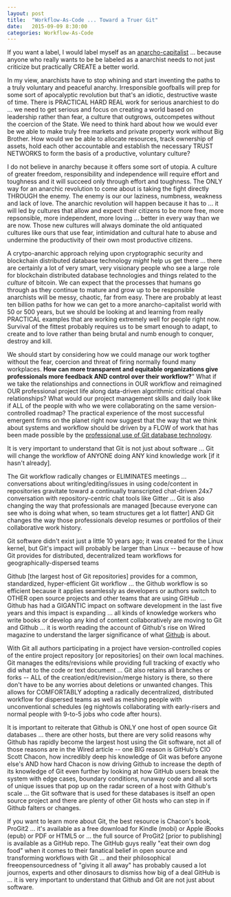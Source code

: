 ```yaml
---
layout: post
title:  "Workflow-As-Code ... Toward a Truer Git"
date:   2015-09-09 8:30:00
categories: Workflow-As-Code
---
```

If you want a label, I would label myself as an [anarcho-capitalist](https://en.wikipedia.org/wiki/Anarcho-capitalism) ... because anyone who really wants to be be labeled as a anarchist needs to not just criticize but practically CREATE a better world.

In my view, anarchists have to stop whining and start inventing the paths to a truly voluntary and peaceful anarchy.  Irresponsible goofballs will prep for some sort of apocalyptic revolution but that's an idiotic, destructive waste of time.  There is PRACTICAL HARD REAL work for serious anarchiest to do ... we need to get serious and focus on creating a world based on leadership rather than fear, a culture that outgrows, outcompetes without the coercion of the State.  We need to think hard about how we would ever be we able to make truly free markets and private property work without Big Brother.  How would we be able to allocate resources, track ownership of assets, hold each other accountable and establish the necessary TRUST NETWORKS to form the basis of a productive, voluntary culture?  

I do not believe in anarchy because it offers some sort of utopia.  A culture of greater freedom, responsibility and independence will require effort and toughness and it will succeed only through effort and toughness.  The ONLY way for an anarchic revolution to come about is taking the fight directly THROUGH the enemy.  The enemy is our our laziness, numbness, weakness and lack of love.  The anarchic revolution will happen because it has to ... it will led by cultures that allow and expect their citizens to be more free, more repsonsible, more independent, more loving ... better in every way than we are now.  Those new cultures will always dominate the old antiquated cultures like ours that use fear, intimidation and cultural hate to abuse and undermine the productivity of their own most productive citizens.  

A crytpo-anarchic approach relying upon cryptographic security and blockchain distributed database technology *might* help us get there ... there are certainly a lot of very smart, very visionary people who see a large role for blockchain distributed database technologies and things related to the *culture* of bitcoin. We can expect that the processes that humans go through as they continue to mature and grow up to be responsible anarchists will be messy, chaotic, far from easy. There are probably at least ten billion paths for how we can get to a more anarcho-capitalist world with 50 or 500 years, but we should be looking at and learning from really PRACTICAL examples that are working extremely well for people right now. Survival of the fittest probably requires us to be smart enough to adapt, to create and to love rather than being brutal and numb enough to conquer, destroy and kill.

We should start by considering how we could manage our work togther without the fear, coercion and threat of firing normally found many workplaces.  **How can more transparent and equitable organizations give professionals more feedback AND control over their workflow?**"  What if we take the relationships and connections in OUR workflow and reimagined OUR professional project life along data-driven algorithmic critical chain relationships? What would our project management skills and daily look like if ALL of the people with who we were collaborating on the same version-controlled roadmap? The practical experience of the most successful emergent firms on the planet right now suggest that the way that we think about systems and workflow should be driven by a FLOW of work that has been made possible by the [professional use of Git database technology](http://git-scm.com/book/en/v2).


It is very important to understand that Git is not just about software ... Git will change the workflow of ANYONE doing ANY kind knowledge work [if it hasn't already].




The Git workflow radically changes or ELIMINATES meetings ... conversations about writing/editing/issues in using code/content in repositories gravitate toward a continually transcripted chat-driven 24x7 conversation with repository-centric chat tools like Gitter ... Git is also changing the way that professionals are managed [because everyone can see who is doing what when, so team structures get a lot flatter] AND Git changes the way those professionals develop resumes or portfolios of their collaborative work history.





Git software didn't exist just a little 10 years ago; it was created for the Linux kernel, but Git's impact will probably be larger than Linux -- because of how Git provides for distributed, decentralized team workflows for geographically-dispersed teams

Github [the largest host of Git repositories] provides for a common, standardized, hyper-efficient Git workflow ... the Github workflow is so efficient because it applies seamlessly as developers or authors switch to OTHER open source projects and other teams that are using GitHub ... Github has had a GIGANTIC impact on software development in the last five years and this impact is expanding ... all kinds of knowledge workers who write books or develop any kind of content collaboratively are moving to Git and Github  ... it is worth reading the account of Github's rise on Wired magazine to understand the larger significance of what [Github](http://www.wired.com/tag/github/) is about.


With Git all authors participating in a project have version-controlled copies of the entire project repository [or repositories] on their own local machines.  Git manages the edits/revisions while providing full tracking of exactly who did what to the code or text document ... Git also retains all branches or forks -- ALL of the creation/edit/revision/merge history is there, so there don't have to be any worries about deletions or unwanted changes.  This allows for COMFORTABLY adopting a radically decentralized, distributed workflow for dispersed teams as well as meshing people with unconventional schedules (eg nightowls collaborating with early-risers and normal people with 9-to-5 jobs who code after hours).


It is important to reiterate that Github is ONLY one host of open source Git databases ... there are other hosts, but there are very solid reasons why Github has rapidly become the largest host using the Git software, not all of those reasons are in the Wired article -- one BIG reason is GitHub's CIO Scott Chacon, how incredibly deep his knowledge of Git was before anyone else's AND how hard Chacon is now driving Github to increase the depth of its knowledge of Git even further by looking at how GitHub users break the system with edge cases, boundary conditions, runaway code and all sorts of unique issues that pop up on the radar screen of a host with Github's scale ... the Git software that is used for these databases is itself an open source project and there are plenty of other Git hosts who can step in if Github falters or changes.  

If you want to learn more about Git, the best resource is Chacon's book, ProGit2 ... it's available as a free download for Kindle (mobi) or Apple iBooks (epub) or PDF or HTML5 or ... the full source of ProGit2 [prior to publishing] is available as a GitHub repo.  The GitHub guys really "eat their own dog food" when it comes to their fanatical belief in open source and transforming workflows with Git ... and their philosophical freeopensourcedness of "giving it all away" has probably caused a lot journos, experts and other dinosaurs to dismiss how big of a deal GitHub is ... it is very important to understand that Github and Git are not just about software.
